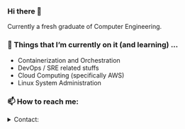 ### Hi there 👋

Currently a fresh graduate of Computer Engineering. 

### 🌱 Things that I’m currently on it (and learning) ...
- Containerization and Orchestration
- DevOps / SRE related stuffs
- Cloud Computing (specifically AWS)
- Linux System Administration

### 📫 How to reach me: 


<details>
  <summary>Contact:</summary>

```echo Zm1tb2NodGFyQGdtYWlsLmNvbQ== | base64 -d  ```

</details>


<!--
**fmmochtar/fmmochtar** is a ✨ _special_ ✨ repository because its `README.md` (this file) appears on your GitHub profile.

Here are some ideas to get you started:

- 🔭 I’m currently working on ...
- 👯 I’m looking to collaborate on ...
- 🤔 I’m looking for help with ...
- 💬 Ask me about ...

-->
